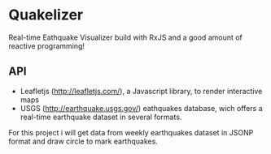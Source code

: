 # Quakelizer
Real-time Eathquake Visualizer build with RxJS and a good amount of reactive programming!


## API
* Leafletjs (http://leafletjs.com/), a Javascript library, to render interactive maps
* USGS (http://earthquake.usgs.gov/) eathquakes database, wich offers a real-time earthquake dataset in several formats. 

For this project i will get data from weekly earthquakes dataset in JSONP format and draw circle to mark earthquakes.
